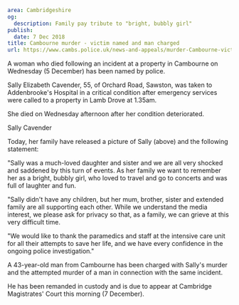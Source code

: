 ```yaml
area: Cambridgeshire
og:
  description: Family pay tribute to "bright, bubbly girl"
publish:
  date: 7 Dec 2018
title: Cambourne murder - victim named and man charged
url: https://www.cambs.police.uk/news-and-appeals/murder-Cambourne-victim-charge
```

A woman who died following an incident at a property in Cambourne on Wednesday (5 December) has been named by police.

Sally Elizabeth Cavender, 55, of Orchard Road, Sawston, was taken to Addenbrooke's Hospital in a critical condition after emergency services were called to a property in Lamb Drove at 1.35am.

She died on Wednesday afternoon after her condition deteriorated.

Sally Cavender

Today, her family have released a picture of Sally (above) and the following statement:

"Sally was a much-loved daughter and sister and we are all very shocked and saddened by this turn of events. As her family we want to remember her as a bright, bubbly girl, who loved to travel and go to concerts and was full of laughter and fun.

"Sally didn't have any children, but her mum, brother, sister and extended family are all supporting each other. While we understand the media interest, we please ask for privacy so that, as a family, we can grieve at this very difficult time.

"We would like to thank the paramedics and staff at the intensive care unit for all their attempts to save her life, and we have every confidence in the ongoing police investigation."

A 43-year-old man from Cambourne has been charged with Sally's murder and the attempted murder of a man in connection with the same incident.

He has been remanded in custody and is due to appear at Cambridge Magistrates' Court this morning (7 December).
